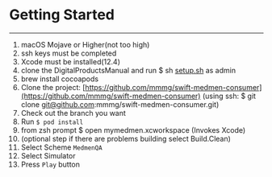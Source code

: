# Getting Started
---

1. macOS Mojave or Higher(not too high) 
2. ssh keys must be completed
3. Xcode must be installed(12.4)
4. clone the DigitalProductsManual and run $ sh [setup.sh](http://setup.sh) as admin
5. brew install cocoapods
6. Clone the project: [https://github.com/mmmg/swift-medmen-consumer](https://github.com/mmmg/swift-medmen-consumer) (using ssh: $ git clone [git@github.com](mailto:git@github.com):mmmg/swift-medmen-consumer.git)
7. Check out the branch you want
8. Run `$ pod install`
9. from zsh prompt $ open mymedmen.xcworkspace (Invokes Xcode)
10. (optional step if there are problems building select Build.Clean) 
11. Select Scheme `MedmenQA`
12. Select Simulator
13. Press `Play` button
